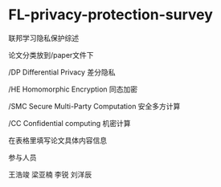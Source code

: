 # FL-privacy-protection-survey
联邦学习隐私保护综述



论文分类放到/paper文件下

/DP  Differential Privacy 差分隐私

/HE Homomorphic Encryption 同态加密

/SMC Secure Multi-Party Computation 安全多方计算

/CC Confidential computing 机密计算

在表格里填写论文具体内容信息



参与人员

王浩竣 梁亚楠 李锐 刘洋辰
